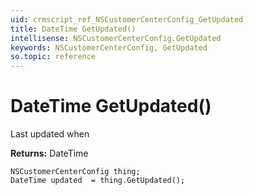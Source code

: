 ```yaml
---
uid: crmscript_ref_NSCustomerCenterConfig_GetUpdated
title: DateTime GetUpdated()
intellisense: NSCustomerCenterConfig.GetUpdated
keywords: NSCustomerCenterConfig, GetUpdated
so.topic: reference
---
```


# DateTime GetUpdated()

Last updated when

**Returns:** DateTime

```crmscript
NSCustomerCenterConfig thing;
DateTime updated  = thing.GetUpdated();
```

